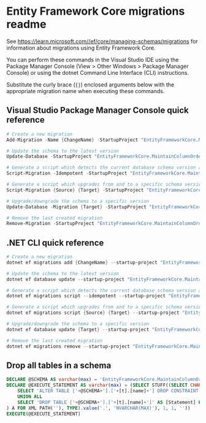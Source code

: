 # Entity Framework Core migrations readme

See <https://learn.microsoft.com//ef/core/managing-schemas/migrations> for information about migrations using Entity Framework Core.

You can perform these commands in the Visual Studio IDE using the Package Manager Console (View > Other Windows > Package Manager Console) or using the dotnet Command Line Interface (CLI) instructions.

Substitute the curly brace (`{}`) enclosed arguments below with the appropriate migration name when executing these commands.

## Visual Studio Package Manager Console quick reference

```powershell
# Create a new migration
Add-Migration -Name {ChangeName} -StartupProject "EntityFrameworkCore.MaintainColumnOrder.Tests.Api" -Project "EntityFrameworkCore.MaintainColumnOrder.Tests.Infrastructure"

# Update the schema to the latest version
Update-Database -StartupProject "EntityFrameworkCore.MaintainColumnOrder.Tests.Api" -Project "EntityFrameworkCore.MaintainColumnOrder.Tests.Infrastructure"

# Generate a script which detects the current database schema version and updates it to the latest
Script-Migration -Idempotent -StartupProject "EntityFrameworkCore.MaintainColumnOrder.Tests.Api" -Project "EntityFrameworkCore.MaintainColumnOrder.Tests.Infrastructure"

# Generate a script which upgrades from and to a specific schema version
Script-Migration {Source} {Target} -StartupProject "EntityFrameworkCore.MaintainColumnOrder.Tests.Api" -Project "EntityFrameworkCore.MaintainColumnOrder.Tests.Infrastructure"

# Upgrade/downgrade the schema to a specific version
Update-Database -Migration {Target} -StartupProject "EntityFrameworkCore.MaintainColumnOrder.Tests.Api" -Project "EntityFrameworkCore.MaintainColumnOrder.Tests.Infrastructure"

# Remove the last created migration
Remove-Migration -StartupProject "EntityFrameworkCore.MaintainColumnOrder.Tests.Api" -Project "EntityFrameworkCore.MaintainColumnOrder.Tests.Infrastructure"
```

## .NET CLI quick reference

```powershell
# Create a new migration
dotnet ef migrations add {ChangeName} --startup-project "EntityFrameworkCore.MaintainColumnOrder.Tests.Api" --project "EntityFrameworkCore.MaintainColumnOrder.Tests.Infrastructure"

# Update the schema to the latest version
dotnet ef database update --startup-project "EntityFrameworkCore.MaintainColumnOrder.Tests.Api" --project "EntityFrameworkCore.MaintainColumnOrder.Tests.Infrastructure"

# Generate a script which detects the current database schema version and updates it to the latest
dotnet ef migrations script --idempotent --startup-project "EntityFrameworkCore.MaintainColumnOrder.Tests.Api" --project "EntityFrameworkCore.MaintainColumnOrder.Tests.Infrastructure"

# Generate a script which upgrades from and to a specific schema version
dotnet ef migrations script {Source} {Target} --startup-project "EntityFrameworkCore.MaintainColumnOrder.Tests.Api" --project "EntityFrameworkCore.MaintainColumnOrder.Tests.Infrastructure"

# Upgrade/downgrade the schema to a specific version
dotnet ef database update {Target} --startup-project "EntityFrameworkCore.MaintainColumnOrder.Tests.Api" --project "EntityFrameworkCore.MaintainColumnOrder.Tests.Infrastructure"

# Remove the last created migration
dotnet ef migrations remove --startup-project "EntityFrameworkCore.MaintainColumnOrder.Tests.Api" --project "EntityFrameworkCore.MaintainColumnOrder.Tests.Infrastructure"
```

## Drop all tables in a schema

```sql
DECLARE @SCHEMA AS varchar(max) = 'EntityFrameworkCore.MaintainColumnOrder.Tests'
DECLARE @EXECUTE_STATEMENT AS varchar(max) = (SELECT STUFF((SELECT CHAR(13) + CHAR(10) + [Statement] FROM (
    SELECT 'ALTER TABLE ['+@SCHEMA+'].['+[t].[name]+'] DROP CONSTRAINT ['+[fk].[name]+']' AS [Statement] FROM [sys].[foreign_keys] AS [fk] INNER JOIN [sys].[tables] AS [t] ON [t].[object_id] = [fk].[parent_object_id] INNER JOIN [sys].[schemas] AS [s] ON [s].[schema_id] = [t].[schema_id] WHERE [s].[name] = @SCHEMA
    UNION ALL
    SELECT 'DROP TABLE ['+@SCHEMA+'].['+[t].[name]+']' AS [Statement] FROM [sys].[tables] AS [t] INNER JOIN [sys].[schemas] AS [s] ON [s].[schema_id] = [t].[schema_id] WHERE [s].[name] = @SCHEMA
) A FOR XML PATH(''), TYPE).value('.', 'NVARCHAR(MAX)'), 1, 1, ''))
EXECUTE(@EXECUTE_STATEMENT)
```
